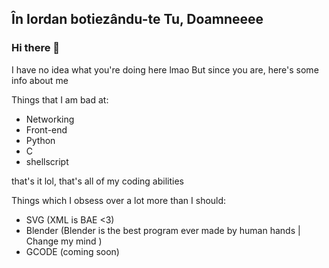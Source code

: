## În Iordan botiezându-te Tu, Doamneeee 
### Hi there 👋

I have no idea what you're doing here lmao
But since you are, here's some info about me

Things that I am bad at: 
* Networking
* Front-end
* Python
* C
* shellscript

that's it lol, that's all of my coding abilities

Things which I obsess over a lot more than I should:
* SVG (XML is BAE <3)
* Blender (Blender is the best program ever made by human hands | Change my mind )
* GCODE (coming soon)

<!--
**meutzitzu/meutzitzu** is a ✨ _special_ ✨ repository because its `README.md` (this file) appears on your GitHub profile.

Here are some ideas to get you started:

- 🔭 I’m currently working on ...
- 🌱 I’m currently learning ...
- 👯 I’m looking to collaborate on ...
- 🤔 I’m looking for help with ...
- 💬 Ask me about ...
- 📫 How to reach me: ...
- 😄 Pronouns: ...
- ⚡ Fun fact: ...
-->
